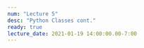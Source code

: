 ```yaml
---
num: "Lecture 5"
desc: "Python Classes cont."
ready: true
lecture_date: 2021-01-19 14:00:00.00-7:00
---
```

